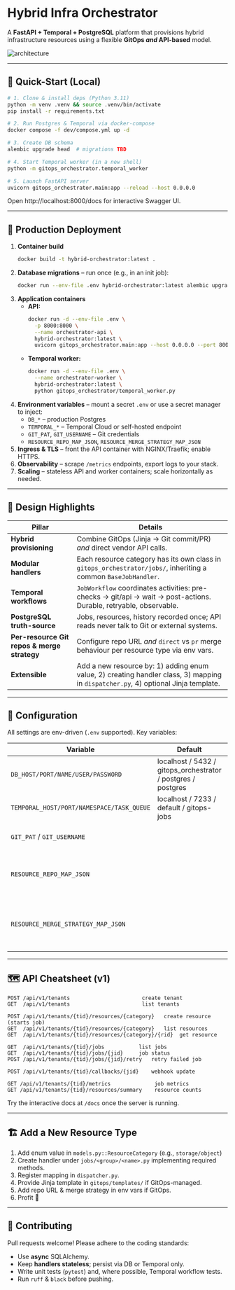 # Hybrid Infra Orchestrator

A **FastAPI + Temporal + PostgreSQL** platform that provisions hybrid infrastructure resources using a flexible **GitOps _and_ API-based** model.

![architecture](docs/architecture.svg)

---

## 🚀 Quick-Start (Local)

```bash
# 1. Clone & install deps (Python 3.11)
python -m venv .venv && source .venv/bin/activate
pip install -r requirements.txt

# 2. Run Postgres & Temporal via docker-compose
docker compose -f dev/compose.yml up -d

# 3. Create DB schema
alembic upgrade head  # migrations TBD

# 4. Start Temporal worker (in a new shell)
python -m gitops_orchestrator.temporal_worker

# 5. Launch FastAPI server
uvicorn gitops_orchestrator.main:app --reload --host 0.0.0.0
```

Open http://localhost:8000/docs for interactive Swagger UI.

---

## 🏢 Production Deployment

1. **Container build**
   ```bash
   docker build -t hybrid-orchestrator:latest .
   ```
2. **Database migrations** – run once (e.g., in an init job):
   ```bash
   docker run --env-file .env hybrid-orchestrator:latest alembic upgrade head
   ```
3. **Application containers**
   * **API:**
     ```bash
     docker run -d --env-file .env \
       -p 8000:8000 \
       --name orchestrator-api \
       hybrid-orchestrator:latest \
       uvicorn gitops_orchestrator.main:app --host 0.0.0.0 --port 8000 --workers 4
     ```
   * **Temporal worker:**
     ```bash
     docker run -d --env-file .env \
       --name orchestrator-worker \
       hybrid-orchestrator:latest \
       python gitops_orchestrator/temporal_worker.py
     ```
4. **Environment variables** – mount a secret `.env` or use a secret manager to inject:
   * `DB_*` – production Postgres
   * `TEMPORAL_*` – Temporal Cloud or self-hosted endpoint
   * `GIT_PAT`, `GIT_USERNAME` – Git credentials
   * `RESOURCE_REPO_MAP_JSON`, `RESOURCE_MERGE_STRATEGY_MAP_JSON`
5. **Ingress & TLS** – front the API container with NGINX/Traefik; enable HTTPS.
6. **Observability** – scrape `/metrics` endpoints, export logs to your stack.
7. **Scaling** – stateless API and worker containers; scale horizontally as needed.


---

## 🧠 Design Highlights

| Pillar | Details |
|--------|---------|
| **Hybrid provisioning** | Combine GitOps (Jinja → Git commit/PR) _and_ direct vendor API calls. |
| **Modular handlers** | Each resource category has its own class in `gitops_orchestrator/jobs/`, inheriting a common `BaseJobHandler`. |
| **Temporal workflows** | `JobWorkflow` coordinates activities: pre-checks → git/api → wait → post-actions. Durable, retryable, observable. |
| **PostgreSQL truth-source** | Jobs, resources, history recorded once; API reads never talk to Git or external systems. |
| **Per-resource Git repos & merge strategy** | Configure repo URL _and_ `direct` vs `pr` merge behaviour per resource type via env vars. |
| **Extensible** | Add a new resource by: 1) adding enum value, 2) creating handler class, 3) mapping in `dispatcher.py`, 4) optional Jinja template. |

---

## 🔧 Configuration

All settings are env-driven (`.env` supported). Key variables:

| Variable | Default | Purpose |
|----------|---------|---------|
| `DB_HOST/PORT/NAME/USER/PASSWORD` | localhost / 5432 / gitops_orchestrator / postgres / postgres | Postgres connection |
| `TEMPORAL_HOST/PORT/NAMESPACE/TASK_QUEUE` | localhost / 7233 / default / gitops-jobs | Temporal |
| `GIT_PAT` / `GIT_USERNAME` |  | GitHub auth if required |
| `RESOURCE_REPO_MAP_JSON` |  | JSON mapping resource-group → repo URL |
| `RESOURCE_MERGE_STRATEGY_MAP_JSON` |  | JSON mapping resource-group → `"direct"` or `"pr"` |

---

## 🗺️ API Cheatsheet (v1)

```
POST /api/v1/tenants                       create tenant
GET  /api/v1/tenants                       list tenants

POST /api/v1/tenants/{tid}/resources/{category}   create resource (starts job)
GET  /api/v1/tenants/{tid}/resources/{category}   list resources
GET  /api/v1/tenants/{tid}/resources/{category}/{rid}  get resource

GET  /api/v1/tenants/{tid}/jobs           list jobs
GET  /api/v1/tenants/{tid}/jobs/{jid}     job status
POST /api/v1/tenants/{tid}/jobs/{jid}/retry   retry failed job

POST /api/v1/tenants/{tid}/callbacks/{jid}    webhook update

GET /api/v1/tenants/{tid}/metrics              job metrics
GET /api/v1/tenants/{tid}/resources/summary    resource counts
```

Try the interactive docs at `/docs` once the server is running.

---

## 🏗️ Add a New Resource Type

1. Add enum value in `models.py::ResourceCategory` (e.g., `storage/object`)
2. Create handler under `jobs/<group>/<name>.py` implementing required methods.
3. Register mapping in `dispatcher.py`.
4. Provide Jinja template in `gitops/templates/` if GitOps-managed.
5. Add repo URL & merge strategy in env vars if GitOps.
6. Profit 🚀

---

## 🤝 Contributing

Pull requests welcome! Please adhere to the coding standards:

* Use **async** SQLAlchemy.
* Keep **handlers stateless**; persist via DB or Temporal only.
* Write unit tests (`pytest`) and, where possible, Temporal workflow tests.
* Run `ruff` & `black` before pushing.


